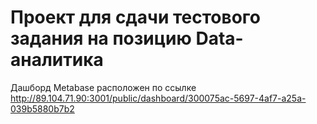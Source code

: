 # Проект для сдачи тестового задания на позицию Data-аналитика
Дашборд Metabase расположен по ссылке http://89.104.71.90:3001/public/dashboard/300075ac-5697-4af7-a25a-039b5880b7b2
